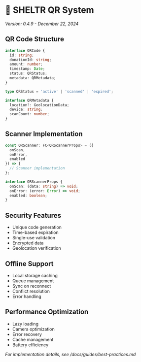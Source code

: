 # 📱 SHELTR QR System
*Version: 0.4.9 - December 22, 2024*

## QR Code Structure
```typescript
interface QRCode {
  id: string;
  donationId: string;
  amount: number;
  timestamp: Date;
  status: QRStatus;
  metadata: QRMetadata;
}

type QRStatus = 'active' | 'scanned' | 'expired';

interface QRMetadata {
  location?: GeolocationData;
  device: string;
  scanCount: number;
}
```

## Scanner Implementation
```typescript
const QRScanner: FC<QRScannerProps> = ({
  onScan,
  onError,
  enabled
}) => {
  // Scanner implementation
};

interface QRScannerProps {
  onScan: (data: string) => void;
  onError: (error: Error) => void;
  enabled: boolean;
}
```

## Security Features
- Unique code generation
- Time-based expiration
- Single-use validation
- Encrypted data
- Geolocation verification

## Offline Support
- Local storage caching
- Queue management
- Sync on reconnect
- Conflict resolution
- Error handling

## Performance Optimization
- Lazy loading
- Camera optimization
- Error recovery
- Cache management
- Battery efficiency

*For implementation details, see /docs/guides/best-practices.md*
